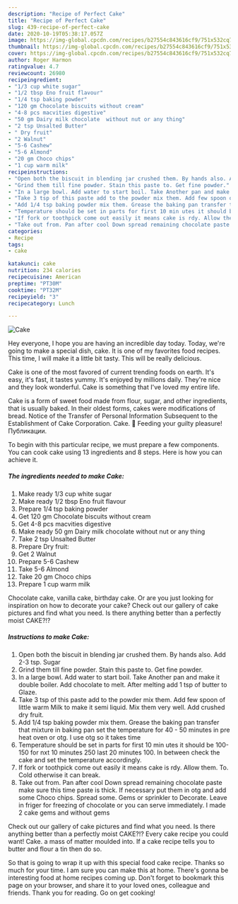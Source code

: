 ```yaml
---
description: "Recipe of Perfect Cake"
title: "Recipe of Perfect Cake"
slug: 439-recipe-of-perfect-cake
date: 2020-10-19T05:38:17.057Z
image: https://img-global.cpcdn.com/recipes/b27554c843616cf9/751x532cq70/cake-recipe-main-photo.jpg
thumbnail: https://img-global.cpcdn.com/recipes/b27554c843616cf9/751x532cq70/cake-recipe-main-photo.jpg
cover: https://img-global.cpcdn.com/recipes/b27554c843616cf9/751x532cq70/cake-recipe-main-photo.jpg
author: Roger Harmon
ratingvalue: 4.7
reviewcount: 26980
recipeingredient:
- "1/3 cup white sugar"
- "1/2 tbsp Eno fruit flavour"
- "1/4 tsp baking powder"
- "120 gm Chocolate biscuits without cream"
- "4-8 pcs macvities digestive"
- "50 gm Dairy milk chocolate  without nut or any thing"
- "2 tsp Unsalted Butter"
- " Dry fruit"
- "2 Walnut"
- "5-6 Cashew"
- "5-6 Almond"
- "20 gm Choco chips"
- "1 cup warm milk"
recipeinstructions:
- "Open both the biscuit in blending jar crushed them. By hands also. Add 2-3 tsp. Sugar"
- "Grind them till fine powder. Stain this paste to. Get fine powder."
- "In a large bowl. Add water to start boil. Take Another pan and make it double boiler. Add chocolate to melt. After melting add 1 tsp of butter to Glaze."
- "Take 3 tsp of this paste add to the powder mix them. Add few spoon of little warm Milk to make it semi liquid. Mix them very well. Add crushed dry fruit."
- "Add 1/4 tsp baking powder mix them. Grease the baking pan transfer that mixture in baking pan set the temperature for 40 - 50 minutes in pre heat oven or otg. I use otg so it takes time"
- "Temperature should be set in parts for first 10 min utes it should be 100-150 for nxt 10 minutes 250 last 20 minutes 100. In between check the cake and set the temperature accordingly."
- "If fork or toothpick come out easily it means cake is rdy. Allow them. To. Cold otherwise it can break."
- "Take out from. Pan after cool Down spread remaining chocolate paste make sure this time paste is thick. If necessary put them in otg and add some Choco chips. Spread some. Gems or sprinkler to Decorate. Leave in friger for freezing of chocolate or you can serve immediately. I made 2 cake gems and without gems"
categories:
- Recipe
tags:
- cake

katakunci: cake 
nutrition: 234 calories
recipecuisine: American
preptime: "PT30M"
cooktime: "PT32M"
recipeyield: "3"
recipecategory: Lunch

---
```



![Cake](https://img-global.cpcdn.com/recipes/b27554c843616cf9/751x532cq70/cake-recipe-main-photo.jpg)

Hey everyone, I hope you are having an incredible day today. Today, we're going to make a special dish, cake. It is one of my favorites food recipes. This time, I will make it a little bit tasty. This will be really delicious.

Cake is one of the most favored of current trending foods on earth. It's easy, it's fast, it tastes yummy. It's enjoyed by millions daily. They're nice and they look wonderful. Cake is something that I've loved my entire life.

Cake is a form of sweet food made from flour, sugar, and other ingredients, that is usually baked. In their oldest forms, cakes were modifications of bread. Notice of the Transfer of Personal Information Subsequent to the Establishment of Cake Corporation. Cake. 🎂 Feeding your guilty pleasure! Публикации.


To begin with this particular recipe, we must prepare a few components. You can cook cake using 13 ingredients and 8 steps. Here is how you can achieve it.

<!--inarticleads1-->

##### The ingredients needed to make Cake:

1. Make ready 1/3 cup white sugar
1. Make ready 1/2 tbsp Eno fruit flavour
1. Prepare 1/4 tsp baking powder
1. Get 120 gm Chocolate biscuits without cream
1. Get 4-8 pcs macvities digestive
1. Make ready 50 gm Dairy milk chocolate  without nut or any thing
1. Take 2 tsp Unsalted Butter
1. Prepare  Dry fruit:
1. Get 2 Walnut
1. Prepare 5-6 Cashew
1. Take 5-6 Almond
1. Take 20 gm Choco chips
1. Prepare 1 cup warm milk


Chocolate cake, vanilla cake, birthday cake. Or are you just looking for inspiration on how to decorate your cake? Check out our gallery of cake pictures and find what you need. Is there anything better than a perfectly moist CAKE?!? 

<!--inarticleads2-->

##### Instructions to make Cake:

1. Open both the biscuit in blending jar crushed them. By hands also. Add 2-3 tsp. Sugar
1. Grind them till fine powder. Stain this paste to. Get fine powder.
1. In a large bowl. Add water to start boil. Take Another pan and make it double boiler. Add chocolate to melt. After melting add 1 tsp of butter to Glaze.
1. Take 3 tsp of this paste add to the powder mix them. Add few spoon of little warm Milk to make it semi liquid. Mix them very well. Add crushed dry fruit.
1. Add 1/4 tsp baking powder mix them. Grease the baking pan transfer that mixture in baking pan set the temperature for 40 - 50 minutes in pre heat oven or otg. I use otg so it takes time
1. Temperature should be set in parts for first 10 min utes it should be 100-150 for nxt 10 minutes 250 last 20 minutes 100. In between check the cake and set the temperature accordingly.
1. If fork or toothpick come out easily it means cake is rdy. Allow them. To. Cold otherwise it can break.
1. Take out from. Pan after cool Down spread remaining chocolate paste make sure this time paste is thick. If necessary put them in otg and add some Choco chips. Spread some. Gems or sprinkler to Decorate. Leave in friger for freezing of chocolate or you can serve immediately. I made 2 cake gems and without gems


Check out our gallery of cake pictures and find what you need. Is there anything better than a perfectly moist CAKE?!? Every cake recipe you could want! Cake. a mass of matter moulded into. If a cake recipe tells you to butter and flour a tin then do so. 

So that is going to wrap it up with this special food cake recipe. Thanks so much for your time. I am sure you can make this at home. There's gonna be interesting food at home recipes coming up. Don't forget to bookmark this page on your browser, and share it to your loved ones, colleague and friends. Thank you for reading. Go on get cooking!

